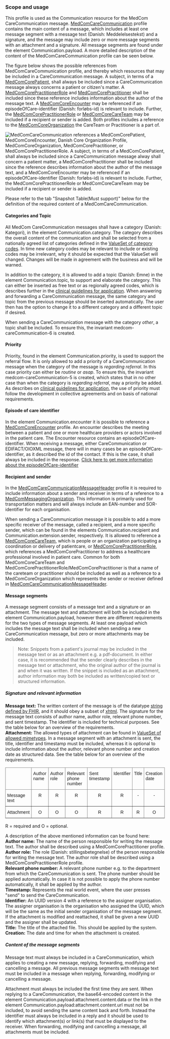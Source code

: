 ### Scope and usage 
This profile is used as the Communication resource for the MedCom CareCommunication message. [MedComCareCommunication](http://medcomfhir.dk/ig/carecommunication/StructureDefinition-medcom-careCommunication-communication.html) profile contains the main content of a message, which includes at least one message segment with a message text (Danish: Meddelelsestekst) and a signature, and the message may include zero or more message segments with an attachment and a signature. All message segments are found under the element Communication.payload. A more detailed description of the content of the MedComCareCommunication profile can be seen below. 

The figure below shows the possible references from MedComCareCommunication profile, and thereby which resources that may be included in a CareCommunication message. A subject, in terms of a [MedComCorePatient](https://medcomfhir.dk/ig/core/StructureDefinition-medcom-core-patient.html), shall always be included since a CareCommunication message always concerns a patient or citizen's matter. A [MedComCorePractitionerRole](https://medcomfhir.dk/ig/core/StructureDefinition-medcom-core-practitionerrole.html) and [MedComCorePractitioner](https://medcomfhir.dk/ig/core/StructureDefinition-medcom-core-practitioner.html) shall be included since these reference includes information about the author of the message text. A [MedComCoreEncounter](https://medcomfhir.dk/ig/core/StructureDefinition-medcom-core-encounter.html) may be referenced if an episodeOfCare-identifier (Danish: forløbs-id) is relevant to include. Further, the [MedComCorePractitionerRole](https://medcomfhir.dk/ig/core/StructureDefinition-medcom-core-practitionerrole.html) or [MedComCoreCareTeam](https://medcomfhir.dk/ig/core/StructureDefinition-medcom-core-careteam.html) may be included if a recipient or sender is added. Both profiles includes a reference to the [MedComCoreOrganization](https://medcomfhir.dk/ig/core/StructureDefinition-medcom-core-organization.html) the CareTeam or Practitioner is a part of. 

<img alt="MedComCareCommunication references a MedComCorePatient, MedComCoreEncounter, Danish Core Organization Profile, MedComCoreOrganization, MedComCorePractitioner, or MedComCorePractitionerRole. A subject, in terms of a MedComCorePatient, shall always be included since a CareCommunication message alway shall concern a patient matter, a MedComCorePractitioner shall be included since the reference describes information about the author of the message text, and a MedComCoreEncounter may be referenced if an episodeOfCare-identifier (Danish: forløbs-id) is relevant to include. Further, the MedComCorePractitionerRole or MedComCoreCareTeam may be included if a recipient or sender is added. " src="./carecommunication/CareCommunicationCommunication.svg" style="float:none; display:block; margin-left:auto; margin-right:auto;" />

Please refer to the tab "Snapshot Table(Must support)" below for the definition of the required content of a MedComCareCommunication.

#### Categories and Topic

All MedCom CareCommunication messages shall have a category (Danish: Kategori), in the element Communication.category. The category describes the overall content of the communication and shall be selected from a nationally agreed list of categories defined in the [ValueSet of category codes](https://medcomfhir.dk/ig/terminology/ValueSet-medcom-careCommunication-categories.html). In time new category codes may be relevant to include or existing codes may be irrelevant, why it should be expected that the ValueSet will changed. Changes will be made in agreement with the business and will be warned. 

In addition to the category, it is allowed to add a topic (Danish: Emne) in the element Communication.topic, to support and elaborate the category. This can either be inserted as free text or as regionally agreed codes, which is describes further in the [clinical guidelines for application](https://medcomdk.github.io/dk-medcom-carecommunication/#11-clinical-guidelines-for-application). When answering and forwarding a CareCommunication message, the same category and topic from the previous message should be inserted automatically. The user then has the option to change it to a different category and a different topic if desired.

When sending a CareCommunication message with the category *other*, a topic shall be included. To ensure this, the invariant medcom-careCommunication-6 is created.  

#### Priority

Priority, found in the element Communication.priority, is used to support the referral flow. It is only allowed to add a priority of a CareCommunication message when the category of the message is *regarding referral*. In this case priority can either be *routine* or *asap*. To ensure this, the invariant medcom-careCommunication-5 is created, which states that in no other case than when the category is *regarding referral*, may a priority be added. As describes on [clinical guidelines for application](https://medcomdk.github.io/dk-medcom-carecommunication/#11-clinical-guidelines-for-application), the use of priority must follow the development in collective agreements and on basis of national requirements. 

#### Episode of care identifier 

In the element Communication.encounter it is possible to reference a [MedComCoreEncounter](https://medcomfhir.dk/ig/core/StructureDefinition-medcom-core-encounter.html) profile. An encounter describes the meeting between a patient and one or more healthcare providers or actors involved in the patient care. The Encounter resource contains an episodeOfCare-identifier. When receiving a message, either CareCommunication or EDIFACT/OIOXML message, there will in many cases be an episodeOfCare-identifier, as it described the id of the contact. If this is the case, it shall always be included in the response. 
[Click here to get more information about the episodeOfCare-identifier]( https://medcomdk.github.io/MedCom-FHIR-Communication/) 


#### Recipient and sender

In the [MedComCareCommunicationMessageHeader](https://medcomfhir.dk/ig/carecommunication/StructureDefinition-medcom-careCommunication-messageHeader.html) profile it is required to include information about a sender and receiver in terms of a reference to a [MedComMessagingOrganization](https://medcomfhir.dk/ig/messaging/StructureDefinition-medcom-messaging-organization.html). This information is primarily used for transportation matters and will always include an EAN-number and SOR-identifier for each organisation. 

When sending a CareCommunication message it is possible to add a more specific receiver of the message, called a recipient, and a more specific sender, which can be found in the elements Communication.recipient and Communication.extension.sender, respectively. It is allowed to reference a [MedComCoreCareTeam](https://medcomfhir.dk/ig/core/StructureDefinition-medcom-core-careteam.html), which is people or an organization participating a coordination or delivery of patientcare, or [MedComCorePractitionerRole](https://medcomfhir.dk/ig/core/StructureDefinition-medcom-core-practitionerrole.html), which references a MedComCorePractitioner to address a healthcare professional involved in patient care. Common for both MedComCoreCareTeam and MedComCorePractitionerRole/MedComCorePractitioner is that a name of the careteam or practitioner should be included as well as a reference to a MedComCoreOrganization which represents the sender or receiver defined in [MedComCareCommunicationMessageHeader](https://medcomfhir.dk/ig/carecommunication/StructureDefinition-medcom-careCommunication-messageHeader.html).


#### Message segments 

A message segment consists of a message text and a signature or an attachment. 
The message text and attachment will both be included in the element Communication.payload, however there are different requirements for the two types of message segments. At least one payload which includes the message text shall be included when sending a new CareCommunication message, but zero or more attachments may be included. 

> Note: Snippets from a patient's journal may be included in the message text or as an attachment e.g. a pdf-document. In either case, it is recommended that the sender clearly describes in the message text or attachment, who the original author of the journal is and when it was written. If the snippet is included as an attachment, author information may both be included as written/copied text or structured information.

##### Signature and relevant information
**Message text:** The written content of the message is of the datatype [string defined by FHIR](http://hl7.org/fhir/R4/datatypes.html#string), and it should obey a subset of [xhtml](https://medcomdk.github.io/dk-medcom-core/assets/documents/MedComCore-Styling_the_XHTML.html). The signature for the message text consists of author name, author role, relevant phone number, and sent timestamp. The identifier is included for technical purposes. See the table below for an overview of the requirements.<br> 
**Attachment:** The allowed types of attachment can be found in [ValueSet of allowed mimetypes](https://medcomfhir.dk/ig/terminology/ValueSet-medcom-core-attachmentMimeTypes.html). In a message segment with an attachment is sent, the title, identifier and timestamp must be included, whereas it is optional to include information about the author, relevant phone number and creation date as structured data. See the table below for an overview of the requirements.

<style type="text/css">
.tg  {border-collapse:collapse;border-spacing:0;}
.tg td{border-color:black;border-style:solid;border-width:1px;font-family:Arial, sans-serif;font-size:14px;
  overflow:hidden;padding:10px 5px;word-break:normal;}
.tg th{border-color:black;border-style:solid;border-width:1px;font-family:Arial, sans-serif;font-size:14px;
  font-weight:normal;overflow:hidden;padding:10px 5px;word-break:normal;}
.tg .tg-c3ow{border-color:inherit;text-align:center;vertical-align:top}
.tg .tg-0pky{border-color:inherit;text-align:left;vertical-align:top}
</style>
<table class="tg">
<thead>
  <tr>
    <th class="tg-0pky"></th>
    <th class="tg-0pky">Author name</th>
    <th class="tg-0pky">Author role</th>
    <th class="tg-0pky">Relevant phone number</th>
    <th class="tg-0pky">Sent timestamp</th>
    <th class="tg-0pky">Identifier</th>
    <th class="tg-0pky">Title</th>
    <th class="tg-0pky">Creation date</th>
  </tr>
</thead>
<tbody>
  <tr>
    <td class="tg-0pky">Message text</td>
    <td class="tg-c3ow">R</td>
    <td class="tg-c3ow">R</td>
    <td class="tg-c3ow">R</td>
    <td class="tg-c3ow">R</td>
    <td class="tg-c3ow">R</td>
    <td class="tg-c3ow">-</td>
    <td class="tg-c3ow">-</td>
  </tr>
  <tr>
    <td class="tg-0pky">Attachment</td>
    <td class="tg-c3ow">O</td>
    <td class="tg-c3ow">O</td>
    <td class="tg-c3ow">O</td>
    <td class="tg-c3ow">R</td>
    <td class="tg-c3ow">R</td>
    <td class="tg-c3ow">R</td>
    <td class="tg-c3ow">O</td>
  </tr>
</tbody>
</table>
R = required and O = optional.

A description of the above mentioned information can be found here: <br> 
**Author name:** The name of the person responsible for writing the message text. The author shall be described using a MedComCorePractitioner profile. <br> 
**Author role:** The role (Danish: stillingsbetegnelse) of the person responsible for writing the message text. The author role shall be described using a MedComCorePractitionerRole profile. <br> 
**Relevant phone number:** A relevant phone number e.g. to the department from which the CareCommunication is sent. The phone number should be applied automatically. In case it is not possible to apply the phone number automatically, it shall be applied by the author. <br> 
**Timestamp:** Represents the real world event, where the user presses "send" to send the CareCommunication.<br> 
**Identifier:** An UUID version 4 with a reference to the assigner organisation. The assigner organisation is the organisation who assigned the UUID, which will be the same as the initial sender organisation of the message segment. If the attachment is modified and reattached, it shall be given a new UUID and the assigner shall be updated. <br> 
**Title:** The title of the attached file. This should be applied by the system. <br>
**Creation:** The date and time for when the attachment is created. 

##### Content of the message segments
Message text must always be included in a CareCommunication, which applies to creating a new message, replying, forwarding, modifying and cancelling a message. All previous message segments with message text must be included in a message when replying, forwarding, modifying or cancelling a message.

Attachment must always be included the first time they are sent. When replying to a CareCommunication, the base64-encoded content in the element Communication.payload:attachment.content.data or the link in the element Communication.payload:attachment.content.url must not be included, to avoid sending the same content back and forth. Instead the identifier must always be included in a reply and it should be used to identify which attachment(s) or link(s) that must be displayed to the receiver. When forwarding, modifying and cancelling a message, all attachments must be included.